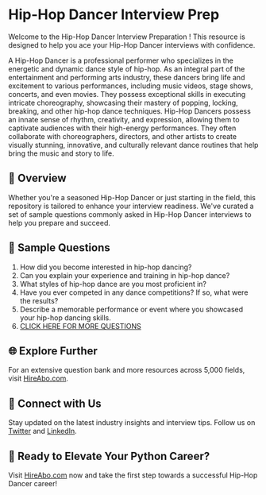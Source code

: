 # Hip-Hop Dancer Interview Prep

Welcome to the Hip-Hop Dancer Interview Preparation ! This resource is designed to help you ace your Hip-Hop Dancer interviews with confidence.

A Hip-Hop Dancer is a professional performer who specializes in the energetic and dynamic dance style of hip-hop. As an integral part of the entertainment and performing arts industry, these dancers bring life and excitement to various performances, including music videos, stage shows, concerts, and even movies. They possess exceptional skills in executing intricate choreography, showcasing their mastery of popping, locking, breaking, and other hip-hop dance techniques. Hip-Hop Dancers possess an innate sense of rhythm, creativity, and expression, allowing them to captivate audiences with their high-energy performances. They often collaborate with choreographers, directors, and other artists to create visually stunning, innovative, and culturally relevant dance routines that help bring the music and story to life.

## 🚀 Overview

Whether you're a seasoned Hip-Hop Dancer or just starting in the field, this repository is tailored to enhance your interview readiness. We've curated a set of sample questions commonly asked in Hip-Hop Dancer interviews to help you prepare and succeed.

## 📝 Sample Questions

1. How did you become interested in hip-hop dancing?
2. Can you explain your experience and training in hip-hop dance?
3. What styles of hip-hop dance are you most proficient in?
4. Have you ever competed in any dance competitions? If so, what were the results?
5. Describe a memorable performance or event where you showcased your hip-hop dancing skills.
6. [CLICK HERE FOR MORE QUESTIONS](https://hireabo.com/job/16_4_5/HipHop%20Dancer)

## 🌐 Explore Further

For an extensive question bank and more resources across 5,000 fields, visit [HireAbo.com](https://www.hireabo.com).

## 📱 Connect with Us

Stay updated on the latest industry insights and interview tips. Follow us on [Twitter](https://twitter.com/hireabo) and [LinkedIn](https://www.linkedin.com/in/hire-abo-3609972a8/).

## 🚀 Ready to Elevate Your Python Career?

Visit [HireAbo.com](https://www.hireabo.com) now and take the first step towards a successful Hip-Hop Dancer career!